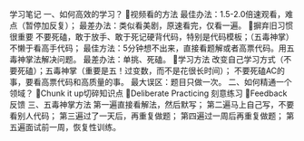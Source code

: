 学习笔记
一、如何高效的学习？
视频看的方法
  最佳办法：1.5-2.0倍速观看，难点（暂停加反复）；
  最差办法：类似看美剧，原速看完，仅看一遍。
  摒弃旧习惯很重要
  不要死磕，敢于放手、敢于死记硬背代码，特别是代码模板；（五毒神掌）
  不懒于看高手代码；
  最佳方法：5分钟想不出来，直接看题解或者高票代码。用五毒神掌法解决问题。
  最差办法：单挑、死磕。
学习方法
  改变自己学习方式（不要死磕）；五毒神掌（重要是五！过变数，而不是花很长时间）；
  不要死磕AC的事，要看高票代码和高质量的事。
  最大误区：题目只做一次。
二、如何精通一个领域？
  Chunk it up切碎知识点
  Deliberate Practicing 刻意练习
  Feedback 反馈
三、五毒神掌方法
  第一遍直接看解法，然后默写；
  第二遍马上自己写，不要看别人代码；
  第三遍过了一天后，再重复做题；
  第四遍过一周后再重复做题；
  第五遍面试前一周，恢复性训练。